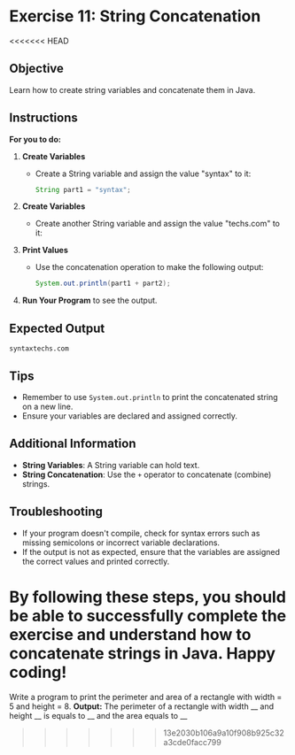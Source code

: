 # Exercise 11: String Concatenation

<<<<<<< HEAD
## Objective
Learn how to create string variables and concatenate them in Java.

## Instructions

**For you to do:**

1. **Create Variables**
    - Create a String variable and assign the value "syntax" to it:
      ```java
      String part1 = "syntax";
      ```

2. **Create Variables**
    - Create another String variable and assign the value "techs.com" to it:

3. **Print Values**
    - Use the concatenation operation to make the following output:
      ```java
      System.out.println(part1 + part2);
      ```

4. **Run Your Program** to see the output.

## Expected Output
```
syntaxtechs.com
```

## Tips
- Remember to use `System.out.println` to print the concatenated string on a new line.
- Ensure your variables are declared and assigned correctly.

## Additional Information
- **String Variables**: A String variable can hold text.
- **String Concatenation**: Use the `+` operator to concatenate (combine) strings.

## Troubleshooting
- If your program doesn't compile, check for syntax errors such as missing semicolons or incorrect variable declarations.
- If the output is not as expected, ensure that the variables are assigned the correct values and printed correctly.

By following these steps, you should be able to successfully complete the exercise and understand how to concatenate strings in Java. Happy coding!
=======
Write a program to print the perimeter and area of a rectangle
with width = 5 and height = 8.
**Output:**
The perimeter of a rectangle with width __ and height __ 
is equals to __ and the area equals to __
>>>>>>> 13e2030b106a9a10f908b925c32a3cde0facc799
